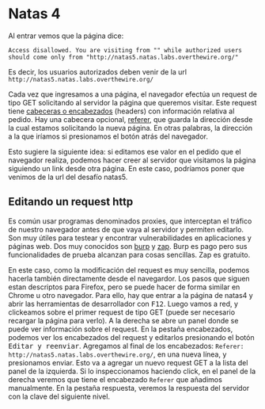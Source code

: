 # Natas 4

Al entrar vemos que la página dice:

```
Access disallowed. You are visiting from "" while authorized users should come only from "http://natas5.natas.labs.overthewire.org/" 
```

Es decir, los usuarios autorizados deben venir de la url `http://natas5.natas.labs.overthewire.org/`

Cada vez que ingresamos a una página, el navegador efectúa un request de tipo GET solicitando al servidor la página que queremos visitar. Este request tiene [cabeceras o encabezados](https://es.wikipedia.org/wiki/Anexo:Cabeceras_HTTP) (headers) con información relativa al pedido. Hay una cabecera opcional, [referer](https://es.wikipedia.org/wiki/Referer_(Cabecera_HTTP)), que guarda la dirección desde la cual estamos solicitando la nueva página. En otras palabras, la dirección a la que iríamos si presionamos el botón atrás del navegador.

Esto sugiere la siguiente idea: si editamos ese valor en el pedido que el navegador realiza, podemos hacer creer al servidor que visitamos la página siguiendo un link desde otra página. En este caso, podríamos poner que venimos de la url del desafío natas5.

## Editando un request http

Es común usar programas denominados proxies, que interceptan el tráfico de nuestro navegador antes de que vaya al servidor y permiten editarlo. Son muy útiles para testear y encontrar vulnerabilidades en aplicaciones y páginas web. Dos muy conocidos son [burp](https://portswigger.net/burp) y [zap](https://www.owasp.org/index.php/OWASP_Zed_Attack_Proxy_Project). Burp es pago pero sus funcionalidades de prueba alcanzan para cosas sencillas. Zap es gratuito.

En este caso, como la modificación del request es muy sencilla, podemos hacerla también directamente desde el navegardor. Los pasos que siguen estan descriptos para Firefox, pero se puede hacer de forma similar en Chrome u otro navegador. Para ello, hay que entrar a la página de natas4 y abrir las herramientas de desarrollador con <kbd>F12</kbd>. Luego vamos a red, y clickeamos sobre el primer request de tipo GET (puede ser necesario recargar la página para verlo). A la derecha se abre un panel donde se puede ver información sobre el request. En la pestaña encabezados, podemos ver los encabezados del request y editarlos presionando el botón <kbd>Editar y reenviar</kbd>. Agregamos al final de los encabezados: `Referer: http://natas5.natas.labs.overthewire.org/`, en una nueva línea, y presionamos enviar. Esto va a agregar un nuevo request GET a la lista del panel de la izquierda. Si lo inspeccionamos haciendo click, en el panel de la derecha veremos que tiene el encabezado `Referer` que añadimos manualmente. En la pestaña respuesta, veremos la respuesta del servidor con la clave del siguiente nivel.
